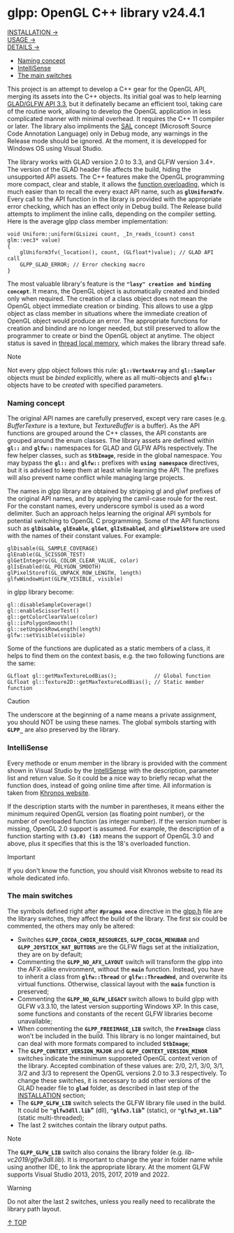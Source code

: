 # glpp: OpenGL C++ library v24.4.1
[INSTALLATION &rarr;](docs/INSTALLATION.md)<br>
[USAGE &rarr;](docs/USAGE.md)<br>
[DETAILS &rarr;](docs/DETAILS.md)<br>
- [Naming concept](README.md#naming-concept)
- [IntelliSense](README.md#intellisense)
- [The main switches](README.md#the-main-switches)

This project is an attempt to develop a C++ gear for the OpenGL API, merging its assets into the C++ objects. Its initial goal was to help learning [GLAD/GLFW API 3.3](https://learnopengl.com/), but it definatelly became an efficient tool, taking care of the routine work, allowing to develop the OpenGL application in less complicated manner with minimal overhead. It requires the C++ 11 compiler or later. The library also impliments the [SAL](https://learn.microsoft.com/en-us/cpp/code-quality/using-sal-annotations-to-reduce-c-cpp-code-defects) concept (Microsoft Source Code Annotation Language) only in Debug mode, any warnings in the Release mode should be ignored. At the moment, it is developped for Windows OS using Visual Studio.

The library works with GLAD version 2.0 to 3.3, and GLFW version 3.4+. The version of the GLAD header file affects the build, hiding the unsupported API assets. The C++ features make the OpenGL programming more compact, clear and stable, it allows the [function overloading](https://learn.microsoft.com/en-us/cpp/cpp/function-overloading), which is much easier than to recall the every exact API name, such as **`glUniform3fv`**. Every call to the API function in the library is provided with the appropriate error checking, which has an effect only in Debug build. The Release build attempts to impliment the inline calls, depending on the compiler setting. Here is the average glpp class member implementation:
```
void Uniform::uniform(GLsizei count, _In_reads_(count) const glm::vec3* value)
{
	glUniform3fv(_location(), count, (GLfloat*)value); // GLAD API call
	GLPP_GLAD_ERROR; // Error checking macro
}
```
The most valuable library's feature is the **`"lasy" creation and binding concept`**. It means, the OpenGL object is automatically created and binded only when required. The creation of a class object does not mean the OpenGL object immediate creation or binding. This allows to use a glpp object as class member in situations where the immediate creation of OpenGL object would produce an error. The appropriate functions for creation and bindind are no longer needed, but still preserved to allow the programmer to create or bind the OpenGL object at anytime. The object status is saved in [thread local memory](https://learn.microsoft.com/en-us/cpp/c-language/thread-local-storage), which makes the library thread safe.

> [!NOTE]
> Not every glpp object follows this rule: **`gl::VertexArray`** and **`gl::Sampler`** objects must be _binded_ explicitly, where as all multi-objects and **`glfw::`** objects have to be _created_ with specified parameters.

### Naming concept
The original API names are carefully preserved, except very rare cases (e.g. _BufferTexture_ is a texture, but _TextureBuffer_ is a buffer). As the API functions are grouped around the C++ classes, the API constants are grouped around the enum classes. The library assets are defined within **`gl::`** and **`glfw::`** namespaces for GLAD and GLFW APIs respectively. The few helper classes, such as **`StbImage`**, reside in the global namespace. You may bypass the **`gl::`** and **`glfw::`** prefixes with **`using namespace`** directives, but it is advised to keep them at least while learning the API. The prefixes will also prevent name conflict while managing large projects. 

The names in glpp library are obtained by stripping gl and glwf prefixes of the original API names, and by applying the camil-case roule for the rest. For the constant names, every underscore symbol is used as a word delimiter. Such an approach helps learning the original API symbols for potential switching to OpenGL C programming. Some of the API functions such as **`glDisable`**, **`glEnable`**, **`glGet`**, **`glIsEnabled`**, and **`glPixelStore`** are used with the names of their constant values. For example:
```
glDisable(GL_SAMPLE_COVERAGE)
glEnable(GL_SCISSOR_TEST)
glGetIntegerv(GL_COLOR_CLEAR_VALUE, color)
glIsEnabled(GL_POLYGON_SMOOTH)
glPixelStoref(GL_UNPACK_ROW_LENGTH, length)
glfwWindowHint(GLFW_VISIBLE, visible)
```
in glpp library become:
```
gl::disableSampleCoverage()
gl::enableScissorTest()
gl::getColorClearValue(color)
gl::isPolygonSmooth()
gl::setUnpackRowLength(length)
glfw::setVisible(visible)
```
Some of the functions are duplicated as a static members of a class, it helps to find them on the context basis, e.g. the two following functions are the same:
```
GLfloat gl::getMaxTextureLodBias();            // Global function
GLfloat gl::Texture2D::getMaxTextureLodBias(); // Static member function
```

> [!CAUTION]
> The underscore at the beginning of a name means a private assignment, you should NOT be using these names. The global symbols starting with **`GLPP_`** are also preserved by the library.

### IntelliSense
Every methode or enum member in the library is provided with the comment shown in Visual Studio by the [IntelliSense](https://learn.microsoft.com/en-us/visualstudio/ide/using-intellisense) with the description, parameter list and return value. So it could be a nice way to briefly recap what the function does, instead of going online time after time. All information is taken from [Khronos website](https://registry.khronos.org/OpenGL-Refpages/gl4/).

If the description starts with the number in parentheses, it means either the minimum required OpenGL version (as floating point number), or the number of overloaded function (as integer number). If the version number is missing, OpenGL 2.0 support is assumed. For example, the description of a function starting with **`(3.0) (18)`** means the support of OpenGL 3.0 and above, plus it specifies that this is the 18's overloaded function.

> [!IMPORTANT]
> If you don't know the function, you should visit Khronos website to read its whole dedicated info.

### The main switches
The symbols defined right after **`#pragma once`** directive in the [glpp.h](include/glpp.h) file are the library switches, they affect the build of the library. The first six could be commented, the others may only be altered:
- Switches **`GLPP_COCOA_CHDIR_RESOURCES`**, **`GLPP_COCOA_MENUBAR`** and **`GLPP_JOYSTICK_HAT_BUTTONS`** are the GLFW flags set at the initialization, they are on by default;
- Commenting the **`GLPP_NO_AFX_LAYOUT`** switch will transform the glpp into the AFX-alike environment, without the **`main`** function. Instead, you have to inherit a class from **`glfw::Thread`** or **`glfw::ThreadWnd`**, and overwrite its virtual functions. Otherwise, classical layout with the **`main`** function is preserved;
- Commenting the **`GLPP_NO_GLFW_LEGACY`** switch allows to build glpp with GLFW v3.3.10, the latest version supporting Windows XP. In this case, some functions and constants of the recent GLFW libraries become unavailable;
- When commenting the **`GLPP_FREEIMAGE_LIB`** switch, the **`FreeImage`** class won't be included in the build. This library is no longer maintained, but can deal with more formats compared to included **`StbImage`**;
- The **`GLPP_CONTEXT_VERSION_MAJOR`** and **`GLPP_CONTEXT_VERSION_MINOR`** switches indicate the minimum supporeted OpenGL context verion of the library. Accepted combination of these values are: 2/0, 2/1, 3/0, 3/1, 3/2 and 3/3 to represent the OpenGL versions 2.0 to 3.3 respectively. To change these switches, it is necessary to add other versions of the GLAD header file to **`glad`** folder, as described in last step of the [INSTALLATION](assets/INSTALLATION.md) section;
- The **`GLPP_GLFW_LIB`** switch selects the GLFW library file used in the build. It could be **`"glfw3dll.lib`"** (dll), **`"glfw3.lib`"** (static), or **`"glfw3_mt.lib`"** (static multi-threaded);
- The last 2 switches contain the library output paths.

>[!NOTE]
> The **`GLPP_GLFW_LIB`** switch also conains the library folder (e.g. _lib-vc2019/glfw3dll.lib_). It is important to change the year in folder name while using another IDE, to link the appropriate library. At the moment GLFW supports Visual Studio 2013, 2015, 2017, 2019 and 2022.

> [!WARNING]
> Do not alter the last 2 switches, unless you really need to recalibrate the library path layout.

[&uarr; TOP](README.md#glpp-opengl-c-library-v2441)
